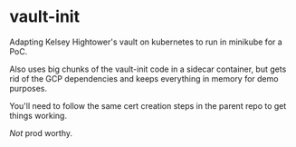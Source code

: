 # vault-init

Adapting Kelsey Hightower's vault on kubernetes to run in minikube for a PoC.

Also uses big chunks of the vault-init code in a sidecar container, but gets 
rid of the GCP dependencies and keeps everything in memory for demo purposes.

You'll need to follow the same cert creation steps in the parent repo to get
things working.

_Not_ prod worthy.
